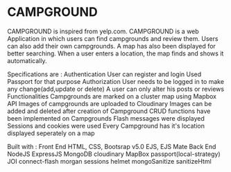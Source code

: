 # CAMPGROUND
CAMPGROUND is inspired from yelp.com. CAMPGROUND is a web Application in which users can find campgrounds and review them. Users can also add their own campgrounds. A map has also been displayed for better searching. When a user enters a location, the map finds and shows it automatically.

Specifications are : Authentication User can register and login Used Passport for that purpose Authorization User needs to be logged in to make any change(add,update or delete) A user can only alter his posts or reviews Functionalities Campgrounds are marked on a cluster map using Mapbox API Images of campgrounds are uploaded to Cloudinary Images can be added and deleted after creation of Campground CRUD functions have been implemented on Campgrounds Flash messages were displayed Sessions and cookies were used Every Campground has it's location displayed seperately on a map

Built with : Front End HTML, CSS, Bootsrap v5.0 EJS, EJS Mate Back End NodeJS ExpressJS MongoDB cloudinary MapBox passport(local-strategy) JOI connect-flash morgan sessions helmet mongoSanitize sanitizeHtml
